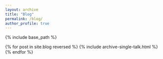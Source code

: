```yaml
---
layout: archive
title: "Blog"
permalink: /blog/
author_profile: true
---
```


{% include base_path %}

{% for post in site.blog reversed %}
  {% include archive-single-talk.html %}
{% endfor %}